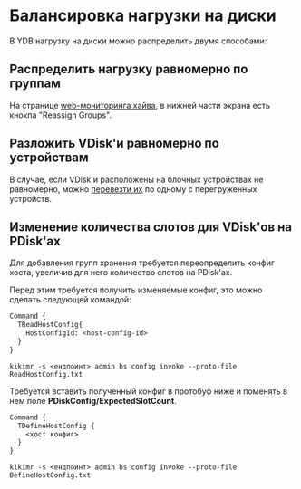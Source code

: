 # Балансировка нагрузки на диски

В YDB нагрузку на диски можно распределить двумя способами:

## Распределить нагрузку равномерно по группам

На странице [web-мониторинга хайва](../embedded_monitoring/hive.md#reassign_groups), в нижней части экрана есть кнокпа "Reassign Groups".

## Разложить VDisk'и равномерно по устройствам

В случае, если VDisk'и расположены на блочных устройствах не равномерно, можно [перевезти их](moving_vdisks.md#moving_vdisk) по одному с перегруженных устройств.

## Изменение количествa слотов для VDisk'ов на PDisk'ах

Для добавления групп хранения требуется переопределить конфиг хоста, увеличив для него количество слотов на PDisk'ах.

Перед этим требуется получить изменяемые конфиг, это можно сделать следующей командой:

```proto
Command {
  TReadHostConfig{
    HostConfigId: <host-config-id>
  }
}
```
    
```
kikimr -s <ендпоинт> admin bs config invoke --proto-file ReadHostConfig.txt
```

Требуется вставить полученный конфиг в протобуф ниже и поменять в нем поле **PDiskConfig/ExpectedSlotCount**.

```proto
Command {
  TDefineHostConfig {
    <хост конфиг>
  }
}
```
    
```
kikimr -s <ендпоинт> admin bs config invoke --proto-file DefineHostConfig.txt
```
